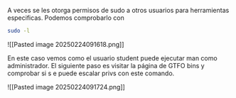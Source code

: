 
A veces se les otorga permisos de sudo a otros usuarios para herramientas especificas. Podemos comprobarlo con

```bash
sudo -l
```

![[Pasted image 20250224091618.png]]

En este caso vemos como el usuario student puede ejecutar man como administrador. El siguiente paso es visitar la página de GTFO bins y comprobar si s e puede escalar privs con este comando.

![[Pasted image 20250224091724.png]]

